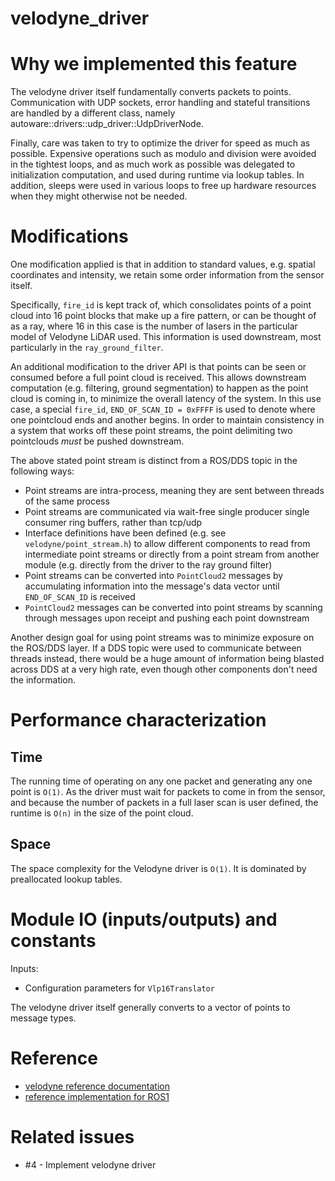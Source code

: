velodyne_driver
===============

# Why we implemented this feature

The velodyne driver itself fundamentally converts packets to points. Communication with
UDP sockets, error handling and stateful transitions are handled by a different class,
namely autoware::drivers::udp_driver::UdpDriverNode.

Finally, care was taken to try to optimize the driver for speed as much as
possible. Expensive operations such as modulo and division were avoided in the
tightest loops, and as much work as possible was delegated to initialization
computation, and used during runtime via lookup tables. In addition, sleeps were
used in various loops to free up hardware resources when they might otherwise
not be needed.


# Modifications

One modification applied is that in addition to standard values, e.g. spatial
coordinates and intensity, we retain some order information from the sensor
itself.

Specifically, `fire_id` is kept track of, which consolidates points of a
point cloud into 16 point blocks that make up a fire pattern, or can be thought
of as a ray, where 16 in this case is the number of lasers in the particular
model of Velodyne LiDAR used. This information is used downstream, most
particularly in the `ray_ground_filter`.

An additional modification to the driver API is that points can be seen or
consumed before a full point cloud is received. This allows downstream
computation (e.g. filtering, ground segmentation) to happen as the point cloud
is coming in, to minimize the overall latency of the system. In this use case,
a special `fire_id`, `END_OF_SCAN_ID = 0xFFFF` is used to denote where one
pointcloud ends and another begins. In order to maintain consistency in a system
that works off these point streams, the point delimiting two pointclouds *must*
be pushed downstream.

The above stated point stream is distinct from a ROS/DDS topic in the following
ways:

- Point streams are intra-process, meaning they are sent between threads of the
same process
- Point streams are communicated via wait-free single producer single consumer
ring buffers, rather than tcp/udp
- Interface definitions have been defined (e.g. see `velodyne/point_stream.h`)
to allow different components to read from intermediate point streams or
directly from a point stream from another module (e.g. directly from the driver
  to the ray ground filter)
- Point streams can be converted into `PointCloud2` messages by accumulating
information into the message's data vector until `END_OF_SCAN_ID` is received
- `PointCloud2` messages can be converted into point streams by scanning through
messages upon receipt and pushing each point downstream

Another design goal for using point streams was to minimize exposure on the
ROS/DDS layer. If a DDS topic were used to communicate between threads instead,
there would be a huge amount of information being blasted across DDS at a very
high rate, even though other components don't need the information.


# Performance characterization


## Time

The running time of operating on any one packet and generating any one point is
`O(1)`. As the driver must wait for packets to come in from the sensor,
and because the number of packets in a full laser scan is user defined, the
runtime is `O(n)` in the size of the point cloud.


## Space

The space complexity for the Velodyne driver is `O(1)`. It is dominated by preallocated
lookup tables.


# Module IO (inputs/outputs) and constants

Inputs:

- Configuration parameters for `Vlp16Translator`

The velodyne driver itself generally converts to a vector of points to
message types.


# Reference

- [velodyne reference documentation](http://velodynelidar.com/downloads.html)
- [reference implementation for ROS1](https://github.com/ros-drivers/velodyne/tree/e306deb03c033c0f3d41c27b8b7b4979251eb1fa)


# Related issues

- #4 - Implement velodyne driver
